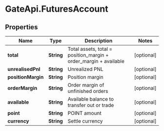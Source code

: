 # GateApi.FuturesAccount

## Properties
Name | Type | Description | Notes
------------ | ------------- | ------------- | -------------
**total** | **String** | Total assets, total &#x3D; position_margin + order_margin + available | [optional] 
**unrealisedPnl** | **String** | Unrealized PNL | [optional] 
**positionMargin** | **String** | Position margin | [optional] 
**orderMargin** | **String** | Order margin of unfinished orders | [optional] 
**available** | **String** | Available balance to transfer out or trade | [optional] 
**point** | **String** | POINT amount | [optional] 
**currency** | **String** | Settle currency | [optional] 


